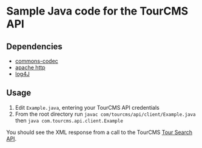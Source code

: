 # Sample Java code for the TourCMS API

## Dependencies

* [commons-codec](https://commons.apache.org/proper/commons-codec/download_codec.cgi)
* [apache http](https://hc.apache.org/downloads.cgi) 
* [log4J](http://logging.apache.org/log4j/1.2/)

## Usage

1. Edit `Example.java`, entering your TourCMS API credentials
2. From the root directory run `javac com/tourcms/api/client/Example.java` then `java com.tourcms.api.client.Example`

You should see the XML response from a call to the TourCMS [Tour Search API](http://www.tourcms.com/support/api/mp/tour_search.php).
